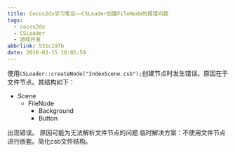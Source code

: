 ```yaml
---
title: Cocos2dx学习笔记——CSLoader创建FileNode的报错问题
tags:
  - cocos2dx
  - CSLoader
  - 游戏开发
abbrlink: 531c197b
date: 2016-03-15 16:05:59
---
```


使用`CSLoader::createNode("IndexScene.csb");`创建节点时发生错误。原因在于文件节点。其结构如下：
- Scene
	- FileNode
		- Background
		- Button

出现错误。
原因可能为无法解析文件节点的问题
临时解决方案：不使用文件节点进行嵌套。简化csb文件结构。

